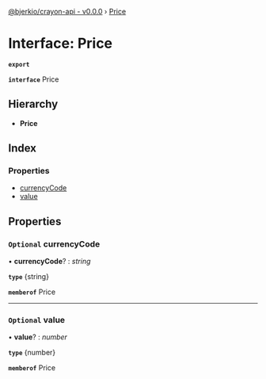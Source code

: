 [@bjerkio/crayon-api - v0.0.0](../README.md) › [Price](price.md)

# Interface: Price

**`export`** 

**`interface`** Price

## Hierarchy

* **Price**

## Index

### Properties

* [currencyCode](price.md#optional-currencycode)
* [value](price.md#optional-value)

## Properties

### `Optional` currencyCode

• **currencyCode**? : *string*

**`type`** {string}

**`memberof`** Price

___

### `Optional` value

• **value**? : *number*

**`type`** {number}

**`memberof`** Price
